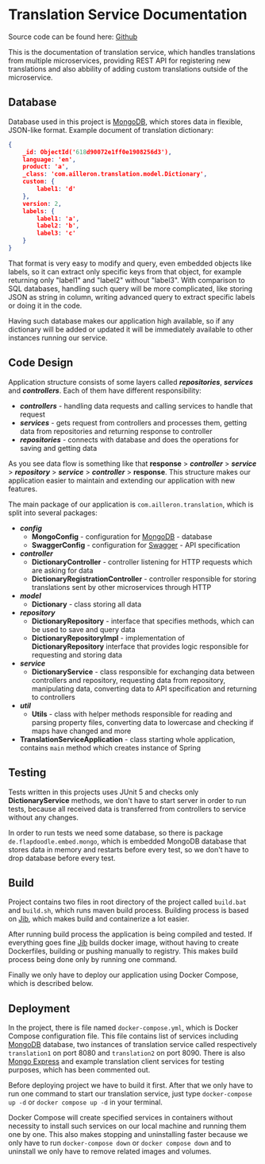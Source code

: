 # Translation Service Documentation

Source code can be found here: [Github](https://github.com/cocoshka/translation-service)

This is the documentation of translation service, which handles translations from multiple microservices, providing REST API for registering new translations and also abbility of adding custom translations outside of the microservice.

## Database

Database used in this project is [MongoDB](https://www.mongodb.com/), which stores data in flexible, JSON-like format. Example document of translation dictionary:
```json
{
    _id: ObjectId('618d90072e1ff0e1908256d3'),
    language: 'en',
    product: 'a',
    _class: 'com.ailleron.translation.model.Dictionary',
    custom: {
        label1: 'd'
    },
    version: 2,
    labels: {
        label1: 'a',
        label2: 'b',
        label3: 'c'
    }
}
```
That format is very easy to modify and query, even embedded objects like labels, so it can extract only specific keys from that object, for example returning only "label1" and "label2" without "label3". With comparison to SQL databases, handling such query will be more complicated, like storing JSON as string in column, writing advanced query to extract specific labels or doing it in the code.

Having such database makes our application high available, so if any dictionary will be added or updated it will be immediately available to other instances running our service.

## Code Design

Application structure consists of some layers called ***repositories***, ***services*** and ***controllers***. Each of them have different responsibility:
- ***controllers*** - handling data requests and calling services to handle that request
- ***services*** - gets request from controllers and processes them, getting data from repositories and returning response to controller
- ***repositories*** - connects with database and does the operations for saving and getting data

As you see data flow is something like that **response** > ***controller*** > ***service*** > ***repository*** > ***service*** > ***controller*** > **response**. This structure makes our application easier to maintain and extending our application with new features.

The main package of our application is `com.ailleron.translation`, which is split into several packages:

- ***config***
  - **MongoConfig** - configuration for [MongoDB](https://www.mongodb.com/) - database
  - **SwaggerConfig** - configuration for [Swagger](https://swagger.io/) - API specification
- ***controller***
  - **DictionaryController** - controller listening for HTTP requests which are asking for data
  - **DictionaryRegistrationController** - controller responsible for storing translations sent by other microservices through HTTP
- ***model***
  - **Dictionary** - class storing all data
- ***repository***
  - **DictionaryRepository** - interface that specifies methods, which can be used to save and query data
  - **DictionaryRepositoryImpl** - implementation of **DictionaryRepository** interface that provides logic responsible for requesting and storing data
- ***service***
  - **DictionaryService** - class responsible for exchanging data between controllers and repository, requesting data from repository, manipulating data, converting data to API specification and returning to controllers
- ***util***
  - **Utils** - class with helper methods responsible for reading and parsing property files, converting data to lowercase and checking if maps have changed and more
- **TranslationServiceApplication** - class starting whole application, contains `main` method which creates instance of Spring

## Testing

Tests written in this projects uses JUnit 5 and checks only **DictionaryService** methods, we don't have to start server in order to run tests, because all received data is transferred from controllers to service without any changes.

In order to run tests we need some database, so there is package `de.flapdoodle.embed.mongo`, which is embedded MongoDB database that stores data in memory and restarts before every test, so we don't have to drop database before every test.

## Build

Project contains two files in root directory of the project called `build.bat` and `build.sh`, which runs maven build process. Building process is based on [Jib](https://github.com/GoogleContainerTools/jib), which makes build and containerize a lot easier.

After running build process the application is being compiled and tested. If everything goes fine [Jib](https://github.com/GoogleContainerTools/jib) builds docker image, without having to create Dockerfiles, building or pushing manually to registry. This makes build process being done only by running one command.

Finally we only have to deploy our application using Docker Compose, which is described below.

## Deployment

In the project, there is file named `docker-compose.yml`, which is Docker Compose configuration file. This file contains list of services including [MongoDB](https://www.mongodb.com/) database, two instances of translation service called respectively `translation1` on port 8080 and `translation2` on port 8090. There is also [Mongo Express](https://github.com/mongo-express/mongo-express) and example translation client services for testing purposes, which has been commented out.

Before deploying project we have to build it first. After that we only have to run one command to start our translation service, just type `docker-compose up -d` or `docker compose up -d` in your terminal.

Docker Compose will create specified services in containers without necessity to install such services on our local machine and running them one by one. This also makes stopping and uninstalling faster because we only have to run `docker-compose down` or `docker compose down` and to uninstall we only have to remove related images and volumes.